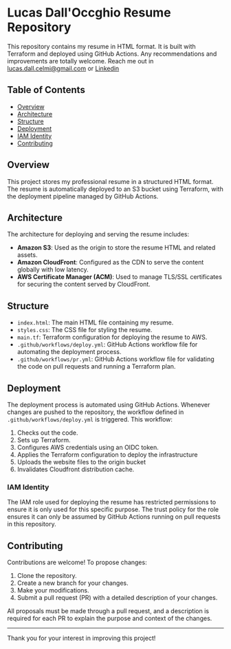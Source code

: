 # Lucas Dall'Occghio Resume Repository

This repository contains my resume in HTML format. It is built with Terraform and deployed using GitHub Actions. Any recommendations and improvements are totally welcome. 
Reach me out in lucas.dall.celmi@gmail.com or [Linkedin](https://www.linkedin.com/in/lucas-dall-occhio/)

## Table of Contents
- [Overview](#overview)
- [Architecture](#architecture)
- [Structure](#structure)
- [Deployment](#deployment)
- [IAM Identity](#iam-identity)
- [Contributing](#contributing)

## Overview
This project stores my professional resume in a structured HTML format. The resume is automatically deployed to an S3 bucket using Terraform, with the deployment pipeline managed by GitHub Actions.

## Architecture
The architecture for deploying and serving the resume includes:
- **Amazon S3**: Used as the origin to store the resume HTML and related assets.
- **Amazon CloudFront**: Configured as the CDN to serve the content globally with low latency.
- **AWS Certificate Manager (ACM)**: Used to manage TLS/SSL certificates for securing the content served by CloudFront.

## Structure
- `index.html`: The main HTML file containing my resume.
- `styles.css`: The CSS file for styling the resume.
- `main.tf`: Terraform configuration for deploying the resume to AWS.
- `.github/workflows/deploy.yml`: GitHub Actions workflow file for automating the deployment process.
- `.github/workflows/pr.yml`: GitHub Actions workflow file for validating the code on pull requests and running a Terraform plan.

## Deployment
The deployment process is automated using GitHub Actions. Whenever changes are pushed to the repository, the workflow defined in `.github/workflows/deploy.yml` is triggered. This workflow:
1. Checks out the code.
2. Sets up Terraform.
3. Configures AWS credentials using an OIDC token.
4. Applies the Terraform configuration to deploy the infrastructure
5. Uploads the website files to the origin bucket
6. Invalidates Cloudfront distribution cache.

### IAM Identity
The IAM role used for deploying the resume has restricted permissions to ensure it is only used for this specific purpose. The trust policy for the role ensures it can only be assumed by GitHub Actions running on pull requests in this repository.

## Contributing
Contributions are welcome! To propose changes:
1. Clone the repository.
2. Create a new branch for your changes.
3. Make your modifications.
4. Submit a pull request (PR) with a detailed description of your changes.

All proposals must be made through a pull request, and a description is required for each PR to explain the purpose and context of the changes.

---

Thank you for your interest in improving this project!
